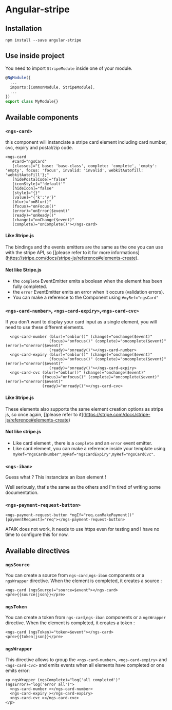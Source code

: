 Angular-stripe
============

## Installation
```
npm install --save angular-stripe
```
## Use inside project
You need to import `StripeModule` inside one of your module.
```typescript
@NgModule({
  ...
  imports:[CommonModule, StripeModule],
  ...
})
export class MyModule{}
```
## Available components
### `<ngs-card>`
this component will instanciate a stripe card element including card number, cvc, expiry and postal/zip code.
```angular2html
<ngs-card
   #card="ngsCard"
   [classes]="{ base: 'base-class', complete: 'complete', 'empty': 'empty', focus: 'focus', invalid: 'invalid', webkitAutofill: 'webkitAutoFill'};"
   [hidePostalCode]="false" 
   [iconStyle]="'default'"
   [hideIcon]="false"
   [style]="{}"
   [value]="{'k':'v'}"
   (blur)="onBlur()"
   (focus)="onFocus()"
   (error)="onError($event)"
   (ready)="onReady()"  
   (change)="onChange($event)" 
   (complete)="onComplete()"></ngs-card>
```
#### Like Stripe.js
The bindings and the events emitters are the same as the one you can use with the stripe API, so []please refer to it for more informations](https://stripe.com/docs/stripe-js/reference#elements-create).

#### Not like Stripe.js
* the `complete` EventEmitter emits a boolean when the element has been fully completed.
* the `error` EventEmitter emits an error when it occurs (validation errors).
* You can make a reference to the Component using `#myRef="ngsCard"`

### `<ngs-card-number>`, `<ngs-card-expiry>`,`<ngs-card-cvc>`
If you don't want to display your card input as a single element, you will need to use these different elements.
```angular2html
  <ngs-card-number (blur)="onblur()" (change)="onchange($event)"
                   (focus)="onfocus()" (complete)="oncomplete($event)" (error)="onerror($event)"
                   (ready)="onready()"></ngs-card-number>
  <ngs-card-expiry (blur)="onblur()" (change)="onchange($event)"
                   (focus)="onfocus()" (complete)="oncomplete($event)" (error)="onerror($event)"
                   (ready)="onready()"></ngs-card-expiry>
  <ngs-card-cvc (blur)="onblur()" (change)="onchange($event)"
                (focus)="onfocus()" (complete)="oncomplete($event)" (error)="onerror($event)"
                (ready)="onready()"></ngs-card-cvc> 
```
#### Like Stripe.js

These elements also supports the same element creation options as stripe js, so once again, []please refer to it](https://stripe.com/docs/stripe-js/reference#elements-create)

#### Not like stripe.js

* Like card element , there is a `complete` and an `error` event emitter.
* Like card element, you can make a reference inside your template using `myRef="ngsCardNumber"`,`myRef="ngsCardExpiry"`,`myRef="ngsCardCvc"`.

### `<ngs-iban>`

Guess what ? This instanciate an iban element !

Well seriously, that's the same as the others and I'm tired of writing some documentation.

### `<ngs-payment-request-button>`
```angular2html
<ngs-payment-request-button *ngIf="req.canMakePayment()" [paymentRequest]="req"></ngs-payment-request-button>
```
AFAIK does not work, it needs to use https even for testing and I have no time to configure this for now.


## Available directives

### `ngsSource`

You can create a source from `ngs-card`,`ngs-iban` components or a `ngsWrapper` directive.
When the element is completed, it creates a source :

```angular2html
<ngs-card (ngsSource)="source=$event"></ngs-card>
<pre>{{source|json}}</pre>
```

### `ngsToken`

You can create a token from `ngs-card`,`ngs-iban` components or a `ngsWrapper` directive.
When the element is completed, it creates a token :

```angular2html
<ngs-card (ngsToken)="token=$event"></ngs-card>
<pre>{{token|json}}</pre>
```

### `ngsWrapper`

This directive allows to group the  `<ngs-card-number>`, `<ngs-card-expiry>` and `<ngs-card-cvc>` and emits events when all elements have completed or one emits error:

```angular2html
<p ngsWrapper (ngsComplete)="log('all completed')" (ngsError)="log('error all')">
  <ngs-card-number ></ngs-card-number>
  <ngs-card-expiry ></ngs-card-expiry>
  <ngs-card-cvc ></ngs-card-cvc>
</p>
```
